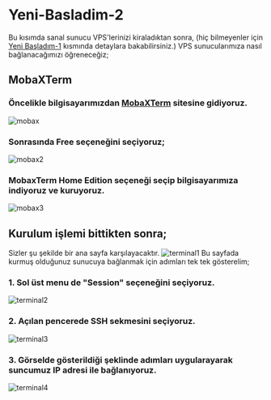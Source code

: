 # Yeni-Basladim-2

Bu kısımda sanal sunucu VPS'lerinizi kiraladıktan sonra, (hiç bilmeyenler için [Yeni Başladım-1](https://github.com/chainlabs1/Yeni-Basladim-1) kısmında detaylara bakabilirsiniz.) VPS sunucularımıza nasıl bağlanacağımızı öğreneceğiz;

## MobaXTerm
### Öncelikle bilgisayarımızdan [MobaXTerm](https://mobaxterm.mobatek.net/) sitesine gidiyoruz.
![mobax](https://user-images.githubusercontent.com/111664010/185796830-e0d2df56-00dc-4e4c-93c5-64ab0e461c4e.png)

### Sonrasında Free seçeneğini seçiyoruz;
![mobax2](https://user-images.githubusercontent.com/111664010/185796948-b23ec349-a024-4232-85a7-40aaab6b6357.png)

### MobaxTerm Home Edition seçeneği seçip bilgisayarımıza indiyoruz ve kuruyoruz.
![mobax3](https://user-images.githubusercontent.com/111664010/185797033-06d308d6-24bb-4f56-bae5-a15060f2c48b.png)


## Kurulum işlemi bittikten sonra;
Sizler şu şekilde bir ana sayfa karşılayacaktır.
![terminal1](https://user-images.githubusercontent.com/111664010/185797168-13095566-a149-42a5-b522-1791192c06f9.png)
Bu sayfada kurmuş olduğunuz sunucuya bağlanmak için adımları tek tek gösterelim;
### 1. Sol üst menu de "Session" seçeneğini seçiyoruz.
![terminal2](https://user-images.githubusercontent.com/111664010/185797246-4503915f-46d8-4db6-bb92-a1e2a1eb3ef9.png)
### 2. Açılan pencerede SSH sekmesini seçiyoruz.
![terminal3](https://user-images.githubusercontent.com/111664010/185797345-62247c68-5413-405d-8487-c22f5d646f1b.png)
### 3. Görselde gösterildiği şeklinde adımları uygularayarak suncumuz IP adresi ile bağlanıyoruz. 
![terminal4](https://user-images.githubusercontent.com/111664010/185797534-d5aa3c77-4d47-49da-8b5b-cac28ec6c43c.png)
